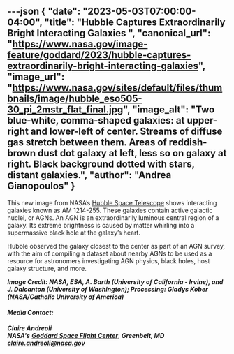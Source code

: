 ---json
{
  "date": "2023-05-03T07:00:00-04:00",
  "title": "Hubble Captures Extraordinarily Bright Interacting Galaxies ",
  "canonical_url": "https://www.nasa.gov/image-feature/goddard/2023/hubble-captures-extraordinarily-bright-interacting-galaxies",
  "image_url": "https://www.nasa.gov/sites/default/files/thumbnails/image/hubble_eso505-30_pi_2mstr_flat_final.jpg",
  "image_alt": "Two blue-white, comma-shaped galaxies: at upper-right and lower-left of center. Streams of diffuse gas stretch between them. Areas of reddish-brown dust dot galaxy at left, less so on galaxy at right. Black background dotted with stars, distant galaxies.",
  "author": "Andrea Gianopoulos"
}
---

This new image from NASA’s [Hubble Space Telescope](/mission_pages/hubble/main/index.html) shows interacting galaxies known as AM 1214-255. These galaxies contain active galactic nuclei, or AGNs. An AGN is an extraordinarily luminous central region of a galaxy. Its extreme brightness is caused by matter whirling into a supermassive black hole at the galaxy’s heart.

Hubble observed the galaxy closest to the center as part of an AGN survey, with the aim of compiling a dataset about nearby AGNs to be used as a resource for astronomers investigating AGN physics, black holes, host galaxy structure, and more.

_**Image Credit: NASA, ESA, A. Barth (University of California - Irvine), and J. Dalcanton (University of Washington); Processing: Gladys Kober (NASA/Catholic University of America)**_

#### **_Media Contact:_**

**_Claire Andreoli_**  
**_NASA's_** [**_Goddard Space Flight Center_**](http://www.nasa.gov/goddard), **_Greenbelt, MD_**  
[**_claire.andreoli@nasa.gov_**](mailto:claire.andreoli@nasa.gov)
